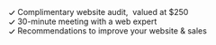 <div class="text-xl text-gray-600">
  <dd class="flex items-center leading-loose">
    <svg width="12" height="8" fill="none" class="text-green-600 mr-3">
      <path d="M1.5 4.5l2.236 2.236a1 1 0 001.467-.056L10.5.5" stroke="currentColor" stroke-width="1.5" stroke-linejoin="round"></path>
    </svg>
    Complimentary website audit,&nbsp;<span class="font-bold text-green-500"> valued at $250</span>
  </dd>
  <dd class="flex items-center leading-loose">
    <svg width="12" height="8" fill="none" class="text-green-600 mr-3">
      <path d="M1.5 4.5l2.236 2.236a1 1 0 001.467-.056L10.5.5" stroke="currentColor" stroke-width="1.5" stroke-linejoin="round"></path>
    </svg>
    30-minute meeting with a web expert
  </dd>
  <dd class="flex items-center leading-loose">
    <svg width="12" height="8" fill="none" class="text-green-600 mr-3">
      <path d="M1.5 4.5l2.236 2.236a1 1 0 001.467-.056L10.5.5" stroke="currentColor" stroke-width="1.5" stroke-linejoin="round"></path>
    </svg>
    Recommendations to improve your website & sales
  </dd>
</div>